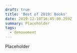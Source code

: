 ```yaml
---
draft: true
title: 'Best of 2019: Books'
date: 2019-12-10T16:45:00.259Z
summary: Placeholder
tags:
  - denouement
---
```

Placeholder
